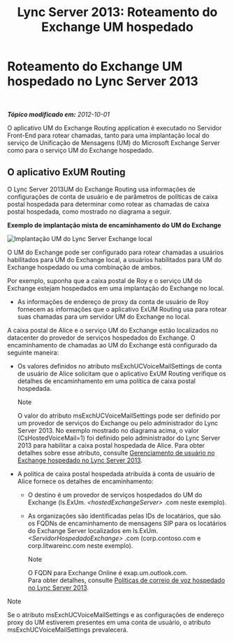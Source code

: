 ﻿---
title: 'Lync Server 2013: Roteamento do Exchange UM hospedado'
TOCTitle: Roteamento do Exchange UM hospedado
ms:assetid: 6c90dc8b-6aef-4ce8-b483-37c7b5a553c2
ms:mtpsurl: https://technet.microsoft.com/pt-br/library/Gg398512(v=OCS.15)
ms:contentKeyID: 49307037
ms.date: 05/19/2016
mtps_version: v=OCS.15
ms.translationtype: HT
---

# Roteamento do Exchange UM hospedado no Lync Server 2013

 

_**Tópico modificado em:** 2012-10-01_

O aplicativo UM do Exchange Routing application é executado no Servidor Front-End para rotear chamadas, tanto para uma implantação local do serviço de Unificação de Mensagens (UM) do Microsoft Exchange Server como para o serviço UM do Exchange hospedado.

## O aplicativo ExUM Routing

O Lync Server 2013UM do Exchange Routing usa informações de configurações de conta de usuário e de parâmetros de políticas de caixa postal hospedada para determinar como rotear as chamadas de caixa postal hospedada, como mostrado no diagrama a seguir.

**Exemplo de implantação mista de encaminhamento do UM do Exchange**

![Implantação UM do Lync Server Exchange local](images/Gg398512.75258286-1f23-487b-bf46-d8538e7d540e(OCS.15).jpg "Implantação UM do Lync Server Exchange local")

O UM do Exchange pode ser configurado para rotear chamadas a usuários habilitados para UM do Exchange local, a usuários habilitados para UM do Exchange hospedado ou uma combinação de ambos.

Por exemplo, suponha que a caixa postal de Roy e o serviço UM do Exchange estejam hospedados em uma implantação do Exchange no local.

  - As informações de endereço de proxy da conta de usuário de Roy fornecem as informações que o aplicativo ExUM Routing usa para rotear suas chamadas para um servidor UM do Exchange no local.

A caixa postal de Alice e o serviço UM do Exchange estão localizados no datacenter do provedor de serviços hospedados do Exchange. O encaminhamento de chamadas ao UM do Exchange está configurado da seguinte maneira:

  - Os valores definidos no atributo msExchUCVoiceMailSettings de conta de usuário de Alice solicitam que o aplicativo ExUM Routing verifique os detalhes de encaminhamento em uma política de caixa postal hospedada.
    
    > [!note]  
    > O valor do atributo msExchUCVoiceMailSettings pode ser definido por um provedor de serviços do Exchange ou pelo administrador do Lync Server 2013. No exemplo mostrado no diagrama acima, o valor (CsHostedVoiceMail=1) foi definido pelo administrador do Lync Server 2013 para habilitar a caixa postal hospedada de Alice. Para obter detalhes sobre esse atributo, consulte <a href="lync-server-2013-hosted-exchange-user-management.md">Gerenciamento de usuário no Exchange hospedado no Lync Server 2013</a>.

  - A política de caixa postal hospedada atribuída à conta de usuário de Alice fornece os detalhes de encaminhamento:
    
      - O destino é um provedor de serviços hospedados do UM do Exchange (ls.ExUm. *\<hostedExchangeServer\>* .com neste exemplo).
    
      - As organizações são identificadas pelas IDs de locatários, que são os FQDNs de encaminhamento de mensagens SIP para os locatários do Exchange Server localizados em ls.ExUm. *\<ServidorHospedadoExchange\>* .com (corp.contoso.com e corp.litwareinc.com neste exemplo).
        
        > [!note]  
        > O FQDN para Exchange Online é exap.um.outlook.com.        
        Para obter detalhes, consulte [Políticas de correio de voz hospedado no Lync Server 2013](lync-server-2013-hosted-voice-mail-policies.md).

> [!note]  
> Se o atributo msExchUCVoiceMailSettings e as configurações de endereço proxy do UM estiverem presentes em uma conta de usuário, o atributo msExchUCVoiceMailSettings prevalecerá.

